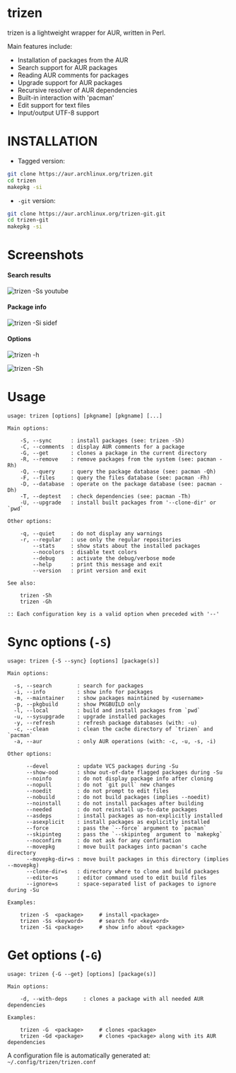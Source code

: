 trizen
======

trizen is a lightweight wrapper for AUR, written in Perl.

Main features include:

* Installation of packages from the AUR
* Search support for AUR packages
* Reading AUR comments for packages
* Upgrade support for AUR packages
* Recursive resolver of AUR dependencies
* Built-in interaction with 'pacman'
* Edit support for text files
* Input/output UTF-8 support

# INSTALLATION

* Tagged version:
```bash
git clone https://aur.archlinux.org/trizen.git
cd trizen
makepkg -si
```

* `-git` version:

```bash
git clone https://aur.archlinux.org/trizen-git.git
cd trizen-git
makepkg -si
```

# Screenshots

#### Search results

![trizen -Ss youtube](https://user-images.githubusercontent.com/614513/32417050-f5e5a310-c25b-11e7-8598-056431ce9a1d.png)

#### Package info

![trizen -Si sidef](https://user-images.githubusercontent.com/614513/32417040-d137a68a-c25b-11e7-89f3-362b084b8873.png)

#### Options

![trizen -h](https://user-images.githubusercontent.com/614513/34314381-d7e4df12-e77b-11e7-84f3-322444c17824.png)

![trizen -Sh](https://user-images.githubusercontent.com/614513/34314382-d98a810a-e77b-11e7-9df0-64af9f5f3633.png)

# Usage

```
usage: trizen [options] [pkgname] [pkgname] [...]

Main options:

    -S, --sync      : install packages (see: trizen -Sh)
    -C, --comments  : display AUR comments for a package
    -G, --get       : clones a package in the current directory
    -R, --remove    : remove packages from the system (see: pacman -Rh)
    -Q, --query     : query the package database (see: pacman -Qh)
    -F, --files     : query the files database (see: pacman -Fh)
    -D, --database  : operate on the package database (see: pacman -Dh)
    -T, --deptest   : check dependencies (see: pacman -Th)
    -U, --upgrade   : install built packages from '--clone-dir' or `pwd`

Other options:

    -q, --quiet     : do not display any warnings
    -r, --regular   : use only the regular repositories
        --stats     : show stats about the installed packages
        --nocolors  : disable text colors
        --debug     : activate the debug/verbose mode
        --help      : print this message and exit
        --version   : print version and exit

See also:

    trizen -Sh
    trizen -Gh

:: Each configuration key is a valid option when preceded with '--'
```

# Sync options (`-S`)

```
usage: trizen {-S --sync} [options] [package(s)]

Main options:

  -s, --search        : search for packages
  -i, --info          : show info for packages
  -m, --maintainer    : show packages maintained by <username>
  -p, --pkgbuild      : show PKGBUILD only
  -l, --local         : build and install packages from `pwd`
  -u, --sysupgrade    : upgrade installed packages
  -y, --refresh       : refresh package databases (with: -u)
  -c, --clean         : clean the cache directory of `trizen` and `pacman`
  -a, --aur           : only AUR operations (with: -c, -u, -s, -i)

Other options:

      --devel         : update VCS packages during -Su
      --show-ood      : show out-of-date flagged packages during -Su
      --noinfo        : do not display package info after cloning
      --nopull        : do not `git pull` new changes
      --noedit        : do not prompt to edit files
      --nobuild       : do not build packages (implies --noedit)
      --noinstall     : do not install packages after building
      --needed        : do not reinstall up-to-date packages
      --asdeps        : install packages as non-explicitly installed
      --asexplicit    : install packages as explicitly installed
      --force         : pass the `--force` argument to `pacman`
      --skipinteg     : pass the `--skipinteg` argument to `makepkg`
      --noconfirm     : do not ask for any confirmation
      --movepkg       : move built packages into pacman's cache directory
      --movepkg-dir=s : move built packages in this directory (implies --movepkg)
      --clone-dir=s   : directory where to clone and build packages
      --editor=s      : editor command used to edit build files
      --ignore=s      : space-separated list of packages to ignore during -Su

Examples:

    trizen -S  <package>     # install <package>
    trizen -Ss <keyword>     # search for <keyword>
    trizen -Si <package>     # show info about <package>
```

# Get options (`-G`)

```
usage: trizen {-G --get} [options] [package(s)]

Main options:

    -d, --with-deps     : clones a package with all needed AUR dependencies

Examples:

    trizen -G  <package>     # clones <package>
    trizen -Gd <package>     # clones <package> along with its AUR dependencies
```

A configuration file is automatically generated at: `~/.config/trizen/trizen.conf`
